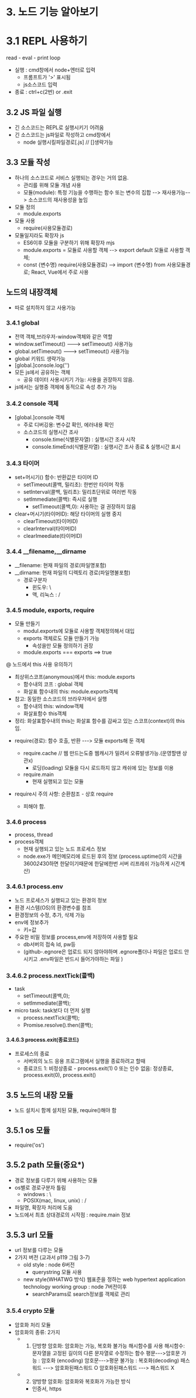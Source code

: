 # 3. 노드 기능 알아보기
# 3.1 REPL 사용하기
  read - eval - print loop
* 실행 : cmd창에서 node+엔터로 입력
    * 프롬프트가 '>' 표시됨
    * js소스코드 입력
* 종료 : ctrl+c(2번) or .exit

## 3.2 JS 파일 실행
* 긴 소스코드는 REPL로 실행시키기 어려움
* 긴 소스코드는 js파일로 작성하고
  cmd창에서
  - node 실행시킬파일경로[.js] // []생략가능

## 3.3 모듈 작성
* 하나의 소스코드로 서비스 실행되는 경우는 거의 없음.
  - 관리를 위해 모듈 개념 사용
  - 모듈(module): 특정 기능을 수행하는 함수 
    또는 변수의 집합 --> 재사용가능--> 소스코드의 재사용성을 높임
* 모듈 정의
  - module.exports
* 모듈 사용
  - require(사용모듈경로)
* 모듈일지라도 확장자 js
  - ES6이후 모듈을 구분하기 위해 확장자 mjs
  - module.exports = 모듈로 사용할 객체
    --> export default 모듈로 사용할 객체;
  - const {변수명} require(사용모듈경로)
    --> import {변수명} from 사용모듈경로;
        React, Vue에서 주로 사용

## 노드의 내장객체
* 따로 설치하지 않고 사용가능

### 3.4.1 global
* 전역 객체,브라우저-window객체와 같은 역할
* window.setTimeout() ---> setTimeout() 사용가능
* global.setTimeout() ---> setTimeout() 사용가능
* global 키워드 생략가능
* [global.]console.log('')
* 모든 js에서 공유하는 객체
  - 공유 데이터 사용시키기 가능: 사용을 권장하지 않음.
* js에서는 실행중 객체에 동적으로 속성 추가 가능

### 3.4.2 console 객체
* [global.]console 객체
  - 주로 디버깅용: 변수값 확인, 에러내용 확인
  - 소스코드의 실행시간 조사
    - console.time(식별문자열) : 실행시간 조사 시작
    - console.timeEnd(식별문자열) : 실행시간 조사 종료 &
    실행시간 표시

### 3.4.3 타이머
* set+머시기() 함수: 반환값은 타이머 ID
  - setTimeout(콜백, 밀리초): 한번만 타이머 작동
  - setInterval(콜백, 밀리초): 밀리초단위로 여러번 작동
  - setImmediate(콜백): 즉시로 실행
    - setTimeout(콜백,0): 사용하는 걸 권장하지 않음
* clear+머시기(타이머ID): 해당 타이머의 실행 중지
  - clearTimeout(타이머ID)
  - clearInterval(타이머ID)
  - clearImeediate(타이머ID)

### 3.4.4 __filename,__dirname
* __filename: 현재 파일의 경로(파일명포함)
* __dirname: 현재 파일의 디렉토리 경로(파일명불포함)
  - 경로구분자
    - 윈도우: \
    - 맥, 리눅스 : /


### 3.4.5 module, exports, require
* 모듈 만들기
  - modul.exports에 모듈로 사용할 객체정의해서 대입
  - exports 객체로도 모듈 만들기 가능
    - 속성을만 모듈 정의하기 권장
  - module.exports === exports ==> true

@ 노드에서 this 사용 유의하기
- 최상위스코프(anonymous)에서 this: module.exports
  - 함수내의 코프 : global 객체
  - 화살표 함수내의 this: module.exports객체
- 참고: 동일한 소스코드의 브라우저에서 실행
  - 함수내의 this: window객체
  - 화살표함수 this객체
- 정리: 화살표함수내의 this는 화살표 함수를 감싸고 있는 스코프(context)의 this임.

* require(경로): 함수 호출, 반환 ---> 모듈 exports해 둔 객체
  - require.cache // 웹 만드는도중 웹캐시가 밀려서 오류발생가능.(운영할땐 상관x)
    - 로딩(loading) 모듈을 다시 로드하지 않고 캐쉬에 있는 정보를 이용
  - require.main
    - 현재 실행되고 있는 모듈

* require시 주의 사항: 순환참조 - 상호 require
  * 피해야 함.

### 3.4.6 process
* process, thread
* process객체
  - 현재 실행되고 있는 노드 프로세스 정보
  - node.exe가 메인메모리에 로드된 후의 정보
  (process.uptime()의 시간을 3600*24*30하면 한달이기때문에 한달에한번 서버 리프레쉬 가능하게 시간계산)

### 3.4.6.1 process.env
* 노드 프로세스가 실행되고 있는 환경의 정보
* 환경 시스템(OS)의 환경변수를 참조
* 환경정보의 수정, 추가, 삭제 가능
* env에 정보추가
  - 키=값
* 주요한 비밀 정보를 process,env에 저장하여 사용할 필요
  - db서버의 접속 Id, pw등
  - (github-.egnore은 업로드 되지 않아야하며 .egnore폴더나 파일은 업로드 안시키고 .env파일은 반드시 들어가야하는 파일 )

### 3.4.6.2 process.nextTick(콜백)
* task
  - setTimeout(콜백,0);
  - setImmediate(콜백);
* micro task: task보다 더 먼저 실행
  - process.nextTick(콜백);
  - Promise.resolve().then(콜백);

#### 3.4.6.3 process.exit(종료코드)
* 프로세스의 종료
  - 서버외의 노드 응용 프로그램에서 실행을 종료하려고 할때
  - 종료코드
    1: 비정상종료 - process.exit(1)
    0 또는 인수 없음: 정상종료, process.exit(0),
    process.exit()

## 3.5 노드의 내장 모듈
* 노드 설치시 함께 설치된 모듈, require()해야 함

## 3.5.1 os 모듈
* require('os')

## 3.5.2 path 모듈(중요*)
* 경로 정보를 다루기 위해 사용하는 모듈
* os별로 경로구분자 틀림
  - windows : \
  - POSIX(mac, linux, unix) : /
* 파일명, 확장자 처리에 도움
* 노드에서 최초 상대경로의 시작점 : require.main 정보 

## 3.5.3 url 모듈
* url 정보를 다루는 모듈
* 2가지 버전 (교과서 p119 그림 3-7)
  - old style : node 6버전
    - querystring 모듈 사용
  - new style(WHATWG 방식) 웹표준을 정하는 web hypertext application     technology working group : node 7버전이후
    - searchParams로 search정보를 객체로 관리

### 3.5.4 crypto 모듈
* 암호화 처리 모듈
* 암호화의 종류: 2가지
  - 1. 단방향 암호화: 암호화는 가능, 복호화 불가능
    해시함수를 사용
    해시함수: 문자열을 고정된 길이의 다른 문자열로 수정하는 함수
    평문--->암호문 가능 : 암호화 (encoding) 
    암호문--->평문 불가능 : 복호화(decoding)
    패스워드 ---> 암호화된패스워드 O
    암호화된패스워드 ---> 패스워드 X
  - 2. 양방향 암호화: 암호화와 복호화가 가능한 방식
    -  인증서, https